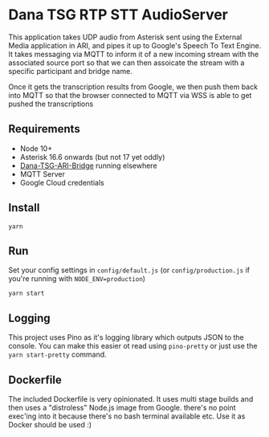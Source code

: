 # Dana TSG RTP STT AudioServer

This application takes UDP audio from Asterisk sent using the External Media application in ARI, and pipes it up to Google's Speech To Text Engine. It takes messaging via MQTT to inform it of a new incoming stream with the associated source port so that we can then assoicate the stream with a specific participant and bridge name.

Once it gets the transcription results from Google, we then push them back into MQTT so that the browser connected to MQTT via WSS is able to get pushed the transcriptions

## Requirements

* Node 10+
* Asterisk 16.6 onwards (but not 17 yet oddly)
* [Dana-TSG-ARI-Bridge](https://github.com/nimbleape/dana-tsg-ari-bridge) running elsewhere
* MQTT Server
* Google Cloud credentials

## Install

```
yarn
```

## Run

Set your config settings in `config/default.js` (or `config/production.js` if you're running with `NODE_ENV=production`)

```
yarn start
```

## Logging

This project uses Pino as it's logging library which outputs JSON to the console. You can make this easier ot read using `pino-pretty` or just use the `yarn start-pretty` command.

## Dockerfile

The included Dockerfile is very opinionated. It uses multi stage builds and then uses a "distroless" Node.js image from Google. there's no point exec'ing into it because there's no bash terminal available etc. Use it as Docker should be used :)
